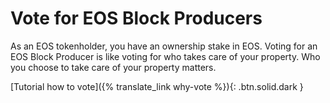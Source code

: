 **Vote** for EOS **Block Producers**
====================================

As an EOS tokenholder, you have an ownership stake in EOS. Voting for an EOS Block Producer is like voting for who takes care of your property. Who you choose to take care of your property matters.

[Tutorial how to vote]({% translate_link why-vote %}){: .btn.solid.dark }
